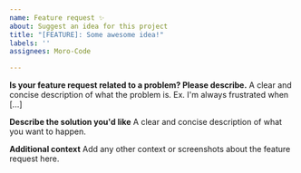 ```yaml
---
name: Feature request ✨
about: Suggest an idea for this project
title: "[FEATURE]: Some awesome idea!"
labels: ''
assignees: Moro-Code

---
```


**Is your feature request related to a problem? Please describe.**
A clear and concise description of what the problem is. Ex. I'm always frustrated when [...]

**Describe the solution you'd like**
A clear and concise description of what you want to happen.

**Additional context**
Add any other context or screenshots about the feature request here.
